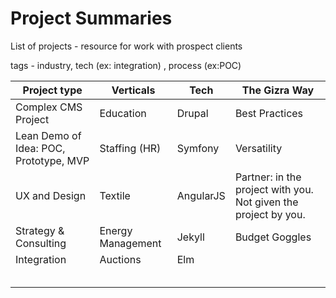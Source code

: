 # Project Summaries

List of projects - resource for work with prospect clients

tags - industry, tech (ex: integration) , process (ex:POC)

| Project type | Verticals | Tech | The Gizra Way |
| -- | -- | -- | -- |
| Complex CMS Project | Education | Drupal | Best Practices |
| Lean Demo of Idea: POC, Prototype, MVP | Staffing (HR) | Symfony | Versatility |
| UX and Design | Textile | AngularJS | Partner: in the project with you. Not given the project by you. |
| Strategy & Consulting | Energy Management | Jekyll | Budget Goggles |
| Integration | Auctions | Elm |  |
|  |  |  |  |
|  |  |  |  |
|  |  |  |  |
|  |  |  |  |
|  |  |  |  |

